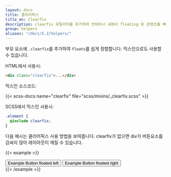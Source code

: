 ```yaml
---
layout: docs
title: 클리어픽스
title_en: Clearfix
description: clearfix 유틸리티를 추가하여 컨테이너 내에서 floating 된 콘텐츠를 빠르고 쉽게 정렬합니다.
group: helpers
aliases: "/docs/5.2/helpers/"
---
```


부모 요소에 `.clearfix`를 추가하여 `floats`를 쉽게 정렬합니다. 믹스인으로도 사용할 수 있습니다.

HTML에서 사용시:

```html
<div class="clearfix">...</div>
```

믹스인 소스코드:

{{< scss-docs name="clearfix" file="scss/mixins/_clearfix.scss" >}}

SCSS에서 믹스인 사용시:

```scss
.element {
  @include clearfix;
}
```

다음 예시는 클리어픽스 사용 방법을 보여줍니다. clearfix가 없으면 div가 버튼요소를 감싸지 않아 레이아웃이 깨질 수 있습니다.

{{< example >}}
<div class="bg-info clearfix">
  <button type="button" class="btn btn-secondary float-start">Example Button floated left</button>
  <button type="button" class="btn btn-secondary float-end">Example Button floated right</button>
</div>
{{< /example >}}
